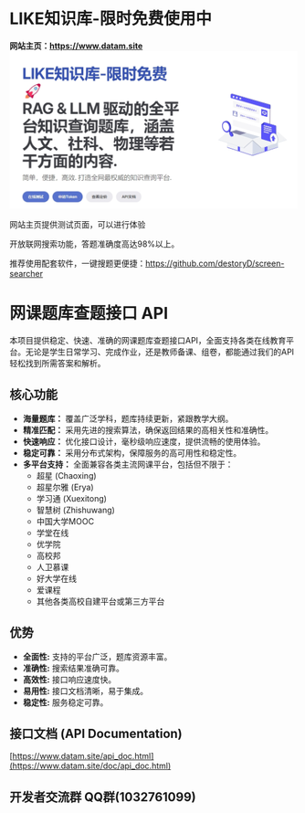 # LIKE知识库-限时免费使用中
**网站主页：https://www.datam.site**
![主页图片](/new_index.jpeg)

网站主页提供测试页面，可以进行体验

开放联网搜索功能，答题准确度高达98%以上。

推荐使用配套软件，一键搜题更便捷：https://github.com/destoryD/screen-searcher

# 网课题库查题接口 API

本项目提供稳定、快速、准确的网课题库查题接口API，全面支持各类在线教育平台。无论是学生日常学习、完成作业，还是教师备课、组卷，都能通过我们的API轻松找到所需答案和解析。

## 核心功能

*   **海量题库：** 覆盖广泛学科，题库持续更新，紧跟教学大纲。
*   **精准匹配：** 采用先进的搜索算法，确保返回结果的高相关性和准确性。
*   **快速响应：** 优化接口设计，毫秒级响应速度，提供流畅的使用体验。
*   **稳定可靠：** 采用分布式架构，保障服务的高可用性和稳定性。
*   **多平台支持：** 全面兼容各类主流网课平台，包括但不限于：
    *   超星 (Chaoxing)
    *   超星尔雅 (Erya)
    *   学习通 (Xuexitong)
    *   智慧树 (Zhishuwang)
    *   中国大学MOOC
    *   学堂在线
    *   优学院
    *   高校邦
    *   人卫慕课
    *   好大学在线
    *   爱课程
    *   其他各类高校自建平台或第三方平台


## 优势

*   **全面性:** 支持的平台广泛，题库资源丰富。
*   **准确性:** 搜索结果准确可靠。
*   **高效性:** 接口响应速度快。
*   **易用性:** 接口文档清晰，易于集成。
*   **稳定性:** 服务稳定可靠。

## 接口文档 (API Documentation)

[https://www.datam.site/api_doc.html](https://www.datam.site/doc/api_doc.html)

## 开发者交流群 QQ群(1032761099)

